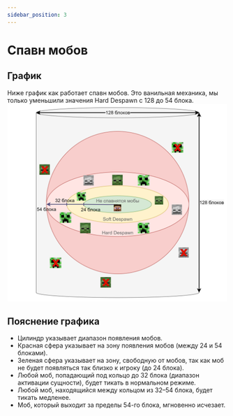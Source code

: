 ```yaml
---
sidebar_position: 3
---
```


# Спавн мобов

## График
Ниже график как работает спавн мобов. Это ванильная механика, мы только уменьшили значения Hard Despawn с 128 до 54 блока.
![Mob Spawn Sphere](./img/mob-spawn.png)

## Пояснение графика
- Цилиндр указывает диапазон появления мобов.
- Красная сфера указывает на зону появления мобов (между 24 и 54 блоками).
- Зеленая сфера указывает на зону, свободную от мобов, так как моб не будет появляться так близко к игроку (до 24 блока).
- Любой моб, попадающий под кольцо до 32 блока (диапазон активации сущности), будет тикать в нормальном режиме.
- Любой моб, находящийся между кольцом из 32–54 блока, будет тикать медленее.
- Моб, который выходит за пределы 54-го блока, мгновенно исчезает.